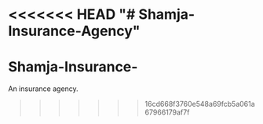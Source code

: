 <<<<<<< HEAD
"# Shamja-Insurance-Agency" 
=======
# Shamja-Insurance-
An insurance agency.
>>>>>>> 16cd668f3760e548a69fcb5a061a67966179af7f
